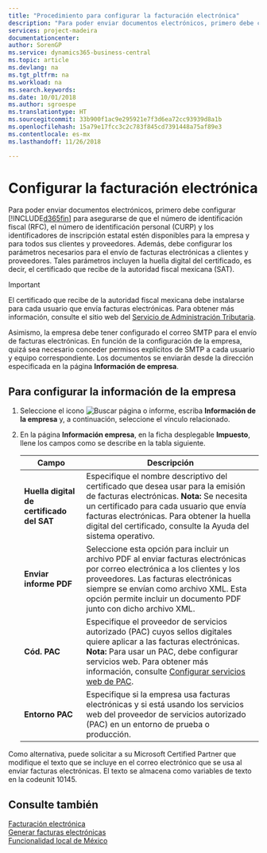 ```yaml
---
title: "Procedimiento para configurar la facturación electrónica"
description: "Para poder enviar documentos electrónicos, primero debe configurar Business Central para asegurarse de que el número de identificación fiscal (RFC), el número de identificación personal (CURP) y los identificadores de inscripción estatal estén disponibles para la empresa y para todos sus clientes y proveedores."
services: project-madeira
documentationcenter: 
author: SorenGP
ms.service: dynamics365-business-central
ms.topic: article
ms.devlang: na
ms.tgt_pltfrm: na
ms.workload: na
ms.search.keywords: 
ms.date: 10/01/2018
ms.author: sgroespe
ms.translationtype: HT
ms.sourcegitcommit: 33b900f1ac9e295921e7f3d6ea72cc93939d8a1b
ms.openlocfilehash: 15a79e17fcc3c2c783f845cd7391448a75af89e3
ms.contentlocale: es-mx
ms.lasthandoff: 11/26/2018

---
```

# <a name="set-up-electronic-invoicing"></a>Configurar la facturación electrónica
Para poder enviar documentos electrónicos, primero debe configurar [!INCLUDE[d365fin](../../includes/d365fin_md.md)] para asegurarse de que el número de identificación fiscal (RFC), el número de identificación personal (CURP) y los identificadores de inscripción estatal estén disponibles para la empresa y para todos sus clientes y proveedores. Además, debe configurar los parámetros necesarios para el envío de facturas electrónicas a clientes y proveedores. Tales parámetros incluyen la huella digital del certificado, es decir, el certificado que recibe de la autoridad fiscal mexicana (SAT).  

> [!IMPORTANT]  
>  El certificado que recibe de la autoridad fiscal mexicana debe instalarse para cada usuario que envía facturas electrónicas. Para obtener más información, consulte el sitio web del [Servicio de Administración Tributaria](https://go.microsoft.com/fwlink/?LinkId=242772).  
>   
>  Asimismo, la empresa debe tener configurado el correo SMTP para el envío de facturas electrónicas. En función de la configuración de la empresa, quizá sea necesario conceder permisos explícitos de SMTP a cada usuario y equipo correspondiente. Los documentos se enviarán desde la dirección especificada en la página **Información de empresa**.  

## <a name="to-set-up-company-information"></a>Para configurar la información de la empresa  

1.  Seleccione el icono ![Buscar página o informe](../../media/ui-search/search_small.png "icono Buscar página o informe"), escriba **Información de la empresa** y, a continuación, seleccione el vínculo relacionado.  
2.  En la página **Información empresa**, en la ficha desplegable **Impuesto**, llene los campos como se describe en la tabla siguiente.  

    |Campo|Descripción|  
    |------------------------------------|---------------------------------------|  
    |**Huella digital de certificado del SAT**|Especifique el nombre descriptivo del certificado que desea usar para la emisión de facturas electrónicas. **Nota:** Se necesita un certificado para cada usuario que envía facturas electrónicas. Para obtener la huella digital del certificado, consulte la Ayuda del sistema operativo.|  
    |**Enviar informe PDF**|Seleccione esta opción para incluir un archivo PDF al enviar facturas electrónicas por correo electrónica a los clientes y los proveedores. Las facturas electrónicas siempre se envían como archivo XML. Esta opción permite incluir un documento PDF junto con dicho archivo XML.|  
    |**Cód. PAC**|Especifique el proveedor de servicios autorizado (PAC) cuyos sellos digitales quiere aplicar a las facturas electrónicas. **Nota:** Para usar un PAC, debe configurar servicios web. Para obtener más información, consulte [Configurar servicios web de PAC](how-to-set-up-pac-web-services.md).|  
    |**Entorno PAC**|Especifique si la empresa usa facturas electrónicas y si está usando los servicios web del proveedor de servicios autorizado (PAC) en un entorno de prueba o producción.|  

Como alternativa, puede solicitar a su Microsoft Certified Partner que modifique el texto que se incluye en el correo electrónico que se usa al enviar facturas electrónicas. El texto se almacena como variables de texto en la codeunit 10145.  

## <a name="see-also"></a>Consulte también  
 [Facturación electrónica](electronic-invoicing.md)   
 [Generar facturas electrónicas](how-to-generate-electronic-invoices.md)   
 [Funcionalidad local de México](mexico-local-functionality.md)

